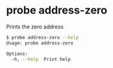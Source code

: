 # probe address-zero

Prints the zero address

```bash
$ probe address-zero --help
Usage: probe address-zero

Options:
  -h, --help  Print help
```
